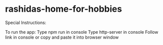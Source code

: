 # rashidas-home-for-hobbies

Special Instructions:

To run the app:
Type npm run in console
Type http-server in console
Follow link in console or copy and paste it into browser window